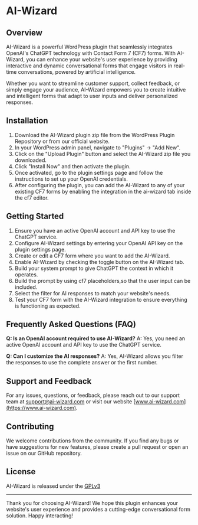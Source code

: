 # AI-Wizard

## Overview

AI-Wizard is a powerful WordPress plugin that seamlessly integrates OpenAI's ChatGPT technology with Contact Form 7 (CF7) forms. With AI-Wizard, you can enhance your website's user experience by providing interactive and dynamic conversational forms that engage visitors in real-time conversations, powered by artificial intelligence.

Whether you want to streamline customer support, collect feedback, or simply engage your audience, AI-Wizard empowers you to create intuitive and intelligent forms that adapt to user inputs and deliver personalized responses.


## Installation

1. Download the AI-Wizard plugin zip file from the WordPress Plugin Repository or from our official website.
2. In your WordPress admin panel, navigate to "Plugins" -> "Add New".
3. Click on the "Upload Plugin" button and select the AI-Wizard zip file you downloaded.
4. Click "Install Now" and then activate the plugin.
5. Once activated, go to the plugin settings page and follow the instructions to set up your OpenAI credentials.
6. After configuring the plugin, you can add the AI-Wizard to any of your existing CF7 forms by enabling the integration in the ai-wizard tab inside the cf7 editor.


## Getting Started

1. Ensure you have an active OpenAI account and API key to use the ChatGPT service.
2. Configure AI-Wizard settings by entering your OpenAI API key on the plugin settings page.
3. Create or edit a CF7 form where you want to add the AI-Wizard.
4. Enable AI-Wizard by checking the toggle button on the AI-Wizard tab.
5. Build your system prompt to give ChatGPT the context in which it operates.
6. Build the prompt by using cf7 placeholders,so that the user input can be included. 
7. Select the filter for AI responses to match your website's needs.
8. Test your CF7 form with the AI-Wizard integration to ensure everything is functioning as expected.


## Frequently Asked Questions (FAQ)

**Q: Is an OpenAI account required to use AI-Wizard?**
A: Yes, you need an active OpenAI account and API key to use the ChatGPT service.

**Q: Can I customize the AI responses?**
A: Yes, AI-Wizard allows you filter the responses to use the complete answer or the first number.

## Support and Feedback

For any issues, questions, or feedback, please reach out to our support team at support@ai-wizard.com or visit our website [www.ai-wizard.com](https://www.ai-wizard.com).

## Contributing

We welcome contributions from the community. If you find any bugs or have suggestions for new features, please create a pull request or open an issue on our GitHub repository.


## License

AI-Wizard is released under the [GPLv3](https://www.gnu.org/licenses/gpl-3.0.en.html)

---

Thank you for choosing AI-Wizard! We hope this plugin enhances your website's user experience and provides a cutting-edge conversational form solution. Happy interacting!
